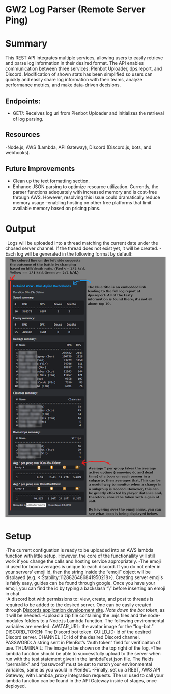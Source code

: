 # GW2 Log Parser (Remote Server Ping)

# Summary 
This REST API integrates multiple services, allowing users to easily retrieve and parse log information in their desired format. The API enables communication between three services: Plenbot Uploader, dps.report, and Discord. Modification of shown stats has been simplified so users can quickly and easily share log information with their teams, analyze performance metrics, and make data-driven decisions.

## Endpoints:
- GET/: Receives log url from Plenbot Uploader and initializes the retrieval of log parsing.
## Resources
-Node.js, AWS (Lambda, API Gateway), Discord (Discord.js, bots, and webhooks). 

## Future Improvements
- Clean up the text formatting section.
- Enhance JSON parsing to optimize resource utilization. Currently, the parser functions adequately with increased memory and is cost-free through AWS. However, resolving this issue could dramatically reduce memory usage –enabling hosting on other free platforms that limit available memory based on pricing plans.

# Output 
-Logs will be uploaded into a thread matching the current date under the chosed server channel. If the thread does not exist yet, it will be created. 
-Each log will be generated in the following format by default: 
![Example output of the rest api.](/details/logParsingExample.png)


# Setup
-The current configuation is ready to be uploaded into an AWS lambda function with little setup. However, the core of the functionallity will still work if you change the calls and hosting service appropriately. 
-The emoji id used for boon averages is unique to each discord. If you do not enter in your servers’ emoji id, then the string inside the “emoji” object will be displayed (e.g. <:Stability:1128826486841950218>).  Creating server emojis is fairly easy, guides can be found through google. Once you have your emoji, you can find the id by typing a backslash “\” before inserting an emoji in chat.  
-A discord bot with permissions to: view, create, and post to threads is required to be added to the desired server. One can be easily created through [Discords application development site](https://discord.com/developers/applications). _Note down the bot token_, as it will be needed.
-Upload a zip file containing the .mjs files and the node-modules folders to a Node.js Lambda function. The following environmental variables are needed: 
	AVATAR_URL: the avatar image for the “log-bot.”
	DISCORD_TOKEN: The Discord bot token. 
	GUILD_ID: Id of the desired Discord server.
	CHANNEL_ID: Id of the desired Discord channel.
	PASSWORD: A string  sent in PlenBot’s “Auth token” field for verificaiton of use.
	THUMBNAIL: The image to be shown on the top right of the log. 
-The lambda function should be able to successfully upload to the server when run with the test statement given in the lambdaTest.json file. The fields “permalink” and “password” must be set to match your environmental variables, same as you would in PlenBot.
-Finally, set up a REST, AWS API Gateway, with Lambda_proxy integration requests. The url used to call your lambda function can be found in the API Gateway inside of stages, once deployed.


